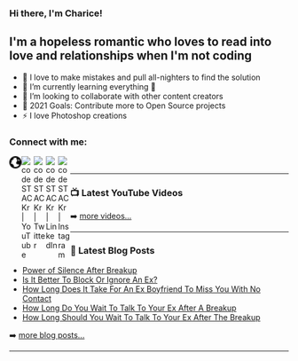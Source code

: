 ### Hi there, I'm Charice! 
## I'm a hopeless romantic who loves to read into love and relationships when I'm not coding

- 🔭 I love to make mistakes and pull all-nighters to find the solution
- 🌱 I’m currently learning everything 🤣
- 👯 I’m looking to collaborate with other content creators
- 🥅 2021 Goals: Contribute more to Open Source projects
- ⚡ I love Photoshop creations


### Connect with me:

[<img align="left" alt="codeSTACKr.com" width="22px" src="https://raw.githubusercontent.com/iconic/open-iconic/master/svg/globe.svg" />][website]
[<img align="left" alt="codeSTACKr | YouTube" width="22px" src="https://cdn.jsdelivr.net/npm/simple-icons@v3/icons/youtube.svg" />][youtube]
[<img align="left" alt="codeSTACKr | Twitter" width="22px" src="https://cdn.jsdelivr.net/npm/simple-icons@v3/icons/twitter.svg" />][twitter]
[<img align="left" alt="codeSTACKr | LinkedIn" width="22px" src="https://cdn.jsdelivr.net/npm/simple-icons@v3/icons/linkedin.svg" />][linkedin]
[<img align="left" alt="codeSTACKr | Instagram" width="22px" src="https://cdn.jsdelivr.net/npm/simple-icons@v3/icons/instagram.svg" />][instagram]

<br />

---

### 📺 Latest YouTube Videos

<!-- YOUTUBE:START -->
<!-- YOUTUBE:END -->

➡️ [more videos...](https://www.youtube.com/channel/UCngbUNrf9pk7lJcawuDsJPw)

---

### 📕 Latest Blog Posts

<!-- BLOG-POST-LIST:START -->
- [Power of Silence After Breakup](https://exbackluv.wordpress.com/2021/10/26/power-of-silence-after-breakup/)
- [Is It Better To Block Or Ignore An Ex?](https://exbackluv.wordpress.com/2021/10/25/is-it-better-to-block-or-ignore-an-ex/)
- [How Long Does It Take For An Ex Boyfriend To Miss You With No Contact](https://exbackluv.wordpress.com/2021/10/22/how-long-does-it-take-for-an-ex-boyfriend-to-miss-you-with-no-contact/)
- [How Long Do You Wait To Talk To Your Ex After A Breakup](https://exbackluv.wordpress.com/2021/10/21/how-long-do-you-wait-to-talk-to-your-ex-after-a-breakup-2/)
- [How Long Should You Wait To Talk To Your Ex After The Breakup](https://exbackluv.wordpress.com/2021/10/21/how-long-should-you-wait-to-talk-to-your-ex-after-the-breakup/)
<!-- BLOG-POST-LIST:END -->

➡️ [more blog posts...](about.me/exbackluv)

---


[website]: https://exbackluv.wordpress.com/
[twitter]: https://twitter.com/ExBackExpertise
[youtube]: https://www.youtube.com/channel/UCngbUNrf9pk7lJcawuDsJPw
[instagram]: https://instagram.com/exbackexpertise
[linkedin]: https://linkedin.com/in/exbackexpertise
